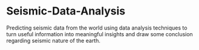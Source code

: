 # Seismic-Data-Analysis
Predicting seismic data from the world using data analysis techniques to turn useful information into meaningful insights and draw some conclusion regarding seismic nature of the earth.

